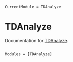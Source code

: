 ```@meta
CurrentModule = TDAnalyze
```

# TDAnalyze

Documentation for [TDAnalyze](https://github.com/ArrogantGao/TDAnalyze.jl).

```@index
```

```@autodocs
Modules = [TDAnalyze]
```
